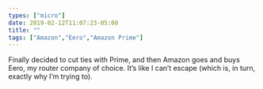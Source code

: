```yaml
---
types: ["micro"]
date: 2019-02-12T11:07:23-05:00
title: ""
tags: ["Amazon","Eero","Amazon Prime"]
---
```

Finally decided to cut ties with Prime, and then Amazon goes and buys Eero, my router company of choice. It’s like I can’t escape (which is, in turn, exactly why I’m trying to).
